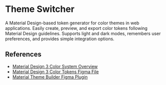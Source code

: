 # Theme Switcher

A Material Design-based token generator for color themes in web applications. Easily create, preview, and export color tokens following Material Design guidelines. Supports light and dark modes, remembers user preferences, and provides simple integration options.

## References

- [Material Design 3 Color System Overview](https://m3.material.io/styles/color/system/overview)
- [Material Design 3 Color Tokens Figma File](https://www.figma.com/community/file/1035203688168086460)
- [Material Theme Builder Figma Plugin](https://www.figma.com/community/plugin/1034969338659738588/material-theme-builder)

